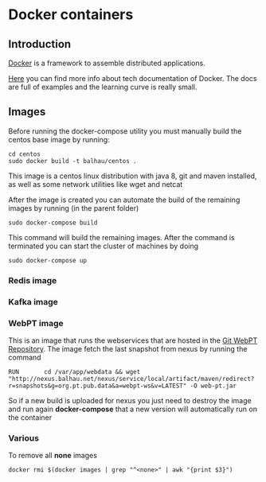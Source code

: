 # Docker containers

## Introduction

[Docker](https://www.docker.com/) is a framework to assemble distributed applications.

[Here](https://docs.docker.com/) you can find more info about tech documentation of Docker. The docs are full of examples and the learning curve is really small.

## Images

Before running the docker-compose utility you must manually build the centos base image by running:

    cd centos
    sudo docker build -t balhau/centos .

This image is a centos linux distribution with java 8, git and maven installed, as well as some network utilities like wget and netcat

After the image is created you can automate the build of the remaining images by running (in the parent folder)

    sudo docker-compose build

This command will build the remaining images. After the command is terminated you can start the cluster of machines by doing

    sudo docker-compose up

### Redis image

### Kafka image

### WebPT image

This is an image that runs the webservices that are hosted in the [Git WebPT Repository](http://git.balhau.net/webpt-ws.git/). The image fetch the last snapshot from nexus by running the command

    RUN       cd /var/app/webdata && wget "http://nexus.balhau.net/nexus/service/local/artifact/maven/redirect?r=snapshots&g=org.pt.pub.data&a=webpt-ws&v=LATEST" -O web-pt.jar

So if a new build is uploaded for nexus you just need to destroy the image and run again **docker-compose** that a new version will automatically run on the container


### Various

To remove all **none** images

    docker rmi $(docker images | grep "^<none>" | awk "{print $3}")
